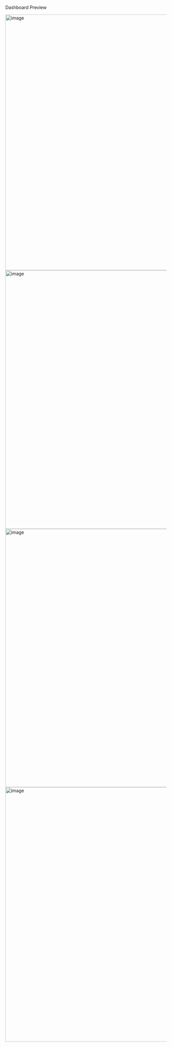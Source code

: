 Dashboard Preview

<img width="1365" height="798" alt="image" src="https://github.com/user-attachments/assets/228bb151-67c5-43dc-9ebf-668d22348155" />
<img width="1369" height="807" alt="image" src="https://github.com/user-attachments/assets/b746ca43-1184-4f56-8e8a-0386d97bb0b7" />
<img width="1370" height="806" alt="image" src="https://github.com/user-attachments/assets/d8f3452e-5132-4923-871a-5677f7d1f17c" />
<img width="1371" height="794" alt="image" src="https://github.com/user-attachments/assets/1a95fa55-cbe3-42e5-b0fc-a5d1b96b2b78" />
